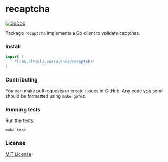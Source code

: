 
# recaptcha

[![GoDoc](https://godoc.org/libs.altipla.consulting/recaptcha?status.svg)](https://godoc.org/libs.altipla.consulting/recaptcha)

Package `recaptcha` implements a Go client to validate captchas.


### Install

```go
import (
	"libs.altipla.consulting/recaptcha"
)
```


### Contributing

You can make pull requests or create issues in GitHub. Any code you send should be formatted using ```make gofmt```.


### Running tests

Run the tests:

```shell
make test
```


### License

[MIT License](../LICENSE)
